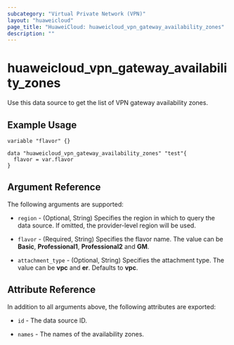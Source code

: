 ```yaml
---
subcategory: "Virtual Private Network (VPN)"
layout: "huaweicloud"
page_title: "HuaweiCloud: huaweicloud_vpn_gateway_availability_zones"
description: ""
---
```


# huaweicloud_vpn_gateway_availability_zones

Use this data source to get the list of VPN gateway availability zones.

## Example Usage

```hcl
variable "flavor" {}

data "huaweicloud_vpn_gateway_availability_zones" "test"{
  flavor = var.flavor
}
```

## Argument Reference

The following arguments are supported:

* `region` - (Optional, String) Specifies the region in which to query the data source.
  If omitted, the provider-level region will be used.

* `flavor` - (Required, String) Specifies the flavor name.
  The value can be **Basic**, **Professional1**, **Professional2** and **GM**.

* `attachment_type` - (Optional, String) Specifies the attachment type.
  The value can be **vpc** and **er**. Defaults to **vpc**.

## Attribute Reference

In addition to all arguments above, the following attributes are exported:

* `id` - The data source ID.

* `names` - The names of the availability zones.
